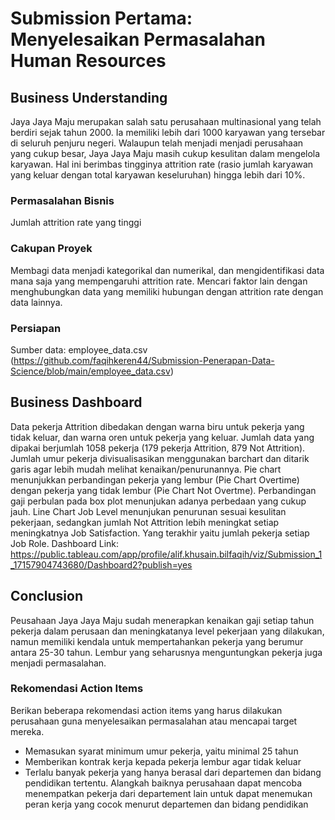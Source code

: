 # Submission Pertama: Menyelesaikan Permasalahan Human Resources
## Business Understanding
Jaya Jaya Maju merupakan salah satu perusahaan multinasional yang telah berdiri sejak tahun 2000. Ia memiliki lebih dari 1000 karyawan yang tersebar di seluruh penjuru negeri. 
Walaupun telah menjadi menjadi perusahaan yang cukup besar, Jaya Jaya Maju masih cukup kesulitan dalam mengelola karyawan. Hal ini berimbas tingginya attrition rate (rasio jumlah karyawan yang keluar dengan total karyawan keseluruhan) hingga lebih dari 10%.
### Permasalahan Bisnis
Jumlah attrition rate yang tinggi
### Cakupan Proyek
Membagi data menjadi kategorikal dan numerikal, dan mengidentifikasi data mana saja yang mempengaruhi attrition rate. Mencari faktor lain dengan menghubungkan data yang memiliki hubungan dengan attrition rate dengan data lainnya.
### Persiapan
Sumber data: employee_data.csv (https://github.com/faqihkeren44/Submission-Penerapan-Data-Science/blob/main/employee_data.csv)
## Business Dashboard
Data pekerja Attrition dibedakan dengan warna biru untuk pekerja yang tidak keluar, dan warna oren untuk pekerja yang keluar. Jumlah data yang dipakai berjumlah 1058 pekerja (179 pekerja Attrition, 879 Not Attrition). Jumlah umur pekerja divisualisasikan menggunakan barchart dan ditarik garis agar lebih mudah melihat kenaikan/penurunannya. Pie chart menunjukkan perbandingan pekerja yang lembur (Pie Chart Overtime) dengan pekerja yang tidak lembur (Pie Chart Not Overtme). Perbandingan gaji perbulan pada box plot menunjukan adanya perbedaan yang cukup jauh. Line Chart Job Level menunjukan penurunan sesuai kesulitan pekerjaan, sedangkan jumlah Not Attrition lebih meningkat setiap meningkatnya Job Satisfaction. Yang terakhir yaitu jumlah pekerja setiap Job Role.
Dashboard Link: https://public.tableau.com/app/profile/alif.khusain.bilfaqih/viz/Submission_1_17157904743680/Dashboard2?publish=yes
## Conclusion
Peusahaan Jaya Jaya Maju sudah menerapkan kenaikan gaji setiap tahun pekerja dalam perusaan dan meningkatanya level pekerjaan yang dilakukan, namun memiliki kendala untuk mempertahankan pekerja yang berumur antara 25-30 tahun. Lembur yang seharusnya menguntungkan pekerja juga menjadi permasalahan.
### Rekomendasi Action Items
Berikan beberapa rekomendasi action items yang harus dilakukan perusahaan guna menyelesaikan permasalahan atau mencapai target mereka.
* Memasukan syarat minimum umur pekerja, yaitu minimal 25 tahun
* Memberikan kontrak kerja kepada pekerja lembur agar tidak keluar
* Terlalu banyak pekerja yang hanya berasal dari departemen dan bidang pendidikan tertentu. Alangkah baiknya perusahaan dapat mencoba menempatkan pekerja dari departement lain untuk dapat menemukan peran kerja yang cocok menurut departemen dan bidang pendidikan
